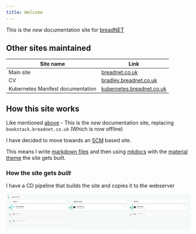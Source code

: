 ```yaml
---
title: Welcome
---
```


This is the _new_ documentation site for [breadNET](https://breadnet.co.uk)

## Other sites maintained
| Site name                         | Link                                                           |
|-----------------------------------|----------------------------------------------------------------|
| Main site                         | [breadnet.co.uk](https://breadnet.co.uk)                       |
| CV                                | [bradley.breadnet.co.uk](https://bradley.breadnet.co.uk)       |
| Kubernetes Manifest documentation | [kubernetes.breadnet.co.uk](https://kubernetes.breadnet.co.uk) |


## How this site works

Like mentioned [above](#:~:text=new%20documentation%20site%20for%20breadNET) - This is the _new_ documentation site,
replacing `bookstack.breadnet.co.uk` (Which is now offline)

I have decided to move towards an [SCM](https://git-scm.com) based site.

This means I write [markdown files]() and then using [mkdocs](mkdocs.org/) with the [material theme](https://squidfunk.github.io/mkdocs-material/)
the site gets built.

### How the site gets _built_

I have a CD pipeline that builds the site and copies it to the webserver

![](assets/pipeline.png)
